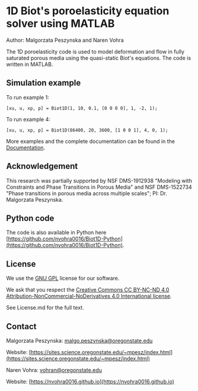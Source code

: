 # 1D Biot's poroelasticity equation solver using MATLAB

Author: Malgorzata Peszynska and Naren Vohra

The 1D poroelasticity code is used to model deformation and flow in fully saturated porous media using the quasi-static Biot's equations. The code is written in MATLAB.

## Simulation example

To run example 1:

```[xu, u, xp, p] = Biot1D(1, 10, 0.1, [0 0 0 0], 1, -2, 1);```

To run example 4:

```[xu, u, xp, p] = Biot1D(86400, 20, 3600, [1 0 0 1], 4, 0, 1);```

More examples and the complete documentation can be found in the [Documentation](https://github.com/nvohra0016/Biot1D-MATLAB/blob/452e0725a63db48f469df6ea6edb58c15e7215f8/Documentation.pdf).


## Acknowledgement 

This research was partially supported by NSF DMS-1912938 "Modeling with Constraints and Phase Transitions in Porous Media" and NSF DMS-1522734 "Phase transitions in porous media across multiple scales"; PI: Dr. Malgorzata Peszynska. 

## Python code
The code is also available in Python here [https://github.com/nvohra0016/Biot1D-Python](https://github.com/nvohra0016/Biot1D-Python). 

## License

We use the [GNU GPL](https://www.gnu.org/licenses/licenses.en.html#GPL) license for our software. 

We ask that you respect the [Creative Commons CC BY-NC-ND 4.0 Attribution-NonCommercial-NoDerivatives 4.0 International license](https://creativecommons.org/licenses/by-nc-sa/4.0/legalcode).

See License.md for the full text.

## Contact

Malgorzata Peszynska: malgo.peszynska@oregonstate.edu

Website: [https://sites.science.oregonstate.edu/~mpesz/index.html](https://sites.science.oregonstate.edu/~mpesz/index.html)

Naren Vohra: vohran@oregonstate.edu

Website: [https://nvohra0016.github.io](https://nvohra0016.github.io)



















